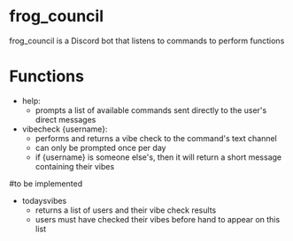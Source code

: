 # frog_council
frog_council is a Discord bot that listens to commands to perform functions

# Functions
  - help: 
      - prompts a list of available commands sent directly to the user's direct messages
  - vibecheck {username}: 
      - performs and returns a vibe check to the command's text channel
      - can only be prompted once per day 
      - if {username} is someone else's, then it will return a short message containing their vibes
      
#to be implemented
   - todaysvibes 
      - returns a list of users and their vibe check results
      - users must have checked their vibes before hand to appear on this list
   
